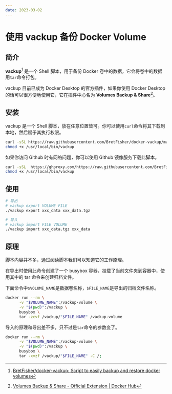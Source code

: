 ```yaml
---
date: 2023-03-02
---
```


# 使用 vackup 备份 Docker Volume

## 简介

**vackup**[^1] 是一个 Shell 脚本，用于备份 Docker 卷中的数据，它会将卷中的数据用`tar`命令打包。

vackup 目前已成为 Docker Desktop 的官方插件，如果你使用 Docker Desktop 的话可以很方便地使用它，它在插件中心名为 **Volumes Backup & Share**[^2]。

## 安装

vackup 是一个 Shell 脚本，放在任意位置皆可。你可以使用`curl`命令将其下载到本地，然后赋予其执行权限。

```bash
curl -sSL https://raw.githubusercontent.com/BretFisher/docker-vackup/main/vackup > /usr/local/bin/vackup
chmod +x /usr/local/bin/vackup
```

如果你访问 Github 时有网络问题，你可以使用 Github 镜像服务下载此脚本。

```bash
curl -sSL  https://ghproxy.com/https://raw.githubusercontent.com/BretFisher/docker-vackup/main/vackup > /usr/local/bin/vackup
chmod +x /usr/local/bin/vackup
```

## 使用

```bash
# 导出
# vackup export VOLUME FILE
./vackup export xxx_data xxx_data.tgz
```

```bash
# 导入
# vackup import FILE VOLUME
./vackup import xxx_data.tgz xxx_data
```

## 原理

脚本内容并不多，通过阅读脚本我们可以知道它的工作原理。

在导出时使用此命令创建了一个 busybox 容器，挂载了当前文件夹到容器中，使用其中的 tar 命令来创建归档文件。

下面命令中`$VOLUME_NAME`是数据卷名称，`$FILE_NAME`是导出的归档文件名称。

```bash
docker run --rm \
      -v "$VOLUME_NAME":/vackup-volume \
      -v "$(pwd)":/vackup \
      busybox \
      tar -zcvf /vackup/"$FILE_NAME" /vackup-volume
```

导入的原理和导出差不多，只不过是`tar`命令的参数变了。

```bash
docker run --rm \
      -v "$VOLUME_NAME":/vackup-volume \
      -v "$(pwd)":/vackup \
      busybox \
      tar -xvzf /vackup/"$FILE_NAME" -C /;
```

[^1]: [BretFisher/docker-vackup: Script to easily backup and restore docker volumes](https://github.com/BretFisher/docker-vackup)
[^2]: [Volumes Backup & Share - Official Extension | Docker Hub](https://hub.docker.com/extensions/docker/volumes-backup-extension)
